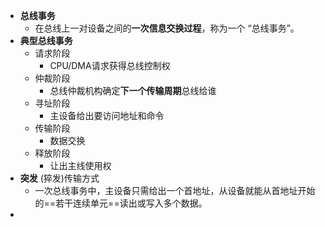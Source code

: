 - **总线事务**
	- 在总线上一对设备之间的**一次信息交换过程**，称为一个 “总线事务”。
- **典型总线事务**
	- 请求阶段
		- CPU/DMA请求获得总线控制权
	- 仲裁阶段
		- 总线仲裁机构确定**下一个传输周期**总线给谁
	- 寻址阶段
		- 主设备给出要访问地址和命令
	- 传输阶段
		- 数据交换
	- 释放阶段
		- 让出主线使用权
- **突发** (猝发)传输方式 
	- 一次总线事务中，主设备只需给出一个首地址，从设备就能从首地址开始的==若干连续单元==读出或写入多个数据。
- 